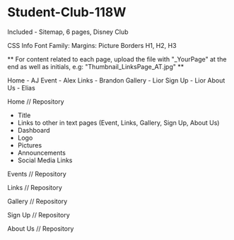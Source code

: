 # Student-Club-118W
Included - Sitemap, 6 pages, Disney Club 

CSS Info
Font Family: 
Margins:
Picture Borders
H1, H2, H3 

** For content related to each page, upload the file with "_YourPage" at the end as well as initials, e.g:
"Thumbnail_LinksPage_AT.jpg" ** 

Home - AJ 
Event - Alex 
Links - Brandon
Gallery - Lior 
Sign Up - Lior
About Us - Elias 

Home // Repository 
- Title 
- Links to other in text pages (Event, Links, Gallery, Sign Up, About Us) 
- Dashboard 
- Logo
- Pictures 
- Announcements
- Social Media Links 

Events // Repository 

Links // Repository 

Gallery // Repository

Sign Up // Repository

About Us // Repository
